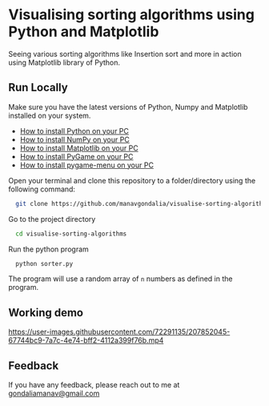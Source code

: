 
# Visualising sorting algorithms using Python and Matplotlib

Seeing various sorting algorithms like Insertion sort and more in action using Matplotlib library of Python.


## Run Locally

Make sure you have the latest versions of Python, Numpy and Matplotlib installed on your system.
- [How to install Python on your PC](https://www.python.org/downloads/)
- [How to install NumPy on your PC](https://numpy.org/install/)
- [How to install Matplotlib on your PC](https://matplotlib.org/stable/users/installing/index.html)
- [How to install PyGame on your PC](https://pypi.org/project/pygame/)
- [How to install pygame-menu on your PC](https://pygame-menu.readthedocs.io/en/4.3.1/#install-instructions)


Open your terminal and clone this repository to a folder/directory using the following command:

```bash
  git clone https://github.com/manavgondalia/visualise-sorting-algorithms.git
```

Go to the project directory

```bash
  cd visualise-sorting-algorithms
```


Run the python program

```bash
  python sorter.py
```

The program will use a random array of `n` numbers as defined in the program.

## Working demo


https://user-images.githubusercontent.com/72291135/207852045-67744bc9-7a7c-4e74-bff2-4112a399f76b.mp4




## Feedback

If you have any feedback, please reach out to me at gondaliamanav@gmail.com

